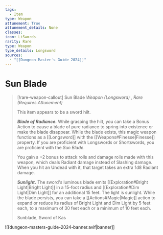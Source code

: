 ```yaml
---
tags:
  - Item
type: Weapon
attunement: True
attunement_details: None
classes:
icon: LiSwords
rarity: Rare
type: Weapon
type_details: Longsword
sources: 
  - "[[Dungeon Master's Guide 2024]]"
---
```

# Sun Blade
>[!rare-weapon-callout] Sun Blade
>_Weapon (Longsword) , Rare (Requires Attunement)_
>
>This item appears to be a sword hilt.
>
>**_Blade of Radiance._** While grasping the hilt, you can take a Bonus Action to cause a blade of pure radiance to spring into existence or make the blade disappear. While the blade exists, this magic weapon functions as a [[Longsword]] with the [[Weapons#Finesse\|Finesse]] property. If you are proficient with Longswords or Shortswords, you are proficient with the _Sun Blade_.
>
>You gain a +2 bonus to attack rolls and damage rolls made with this weapon, which deals Radiant damage instead of Slashing damage. When you hit an Undead with it, that target takes an extra 1d8 Radiant damage.
>
>**_Sunlight._** The sword's luminous blade emits [[Exploration#Bright Light\|Bright Light]] in a 15-foot radius and [[Exploration#Dim Light\|Dim Light]] for an additional 15 feet. The light is sunlight. While the blade persists, you can take a [[Actions#Magic\|Magic]] action to expand or reduce its radius of Bright Light and Dim Light by 5 feet each, to a maximum of 30 feet each or a minimum of 10 feet each.
>
>
>Sunblade, Sword of Kas
>


![[dungeon-masters-guide-2024-banner.avif|banner]]
